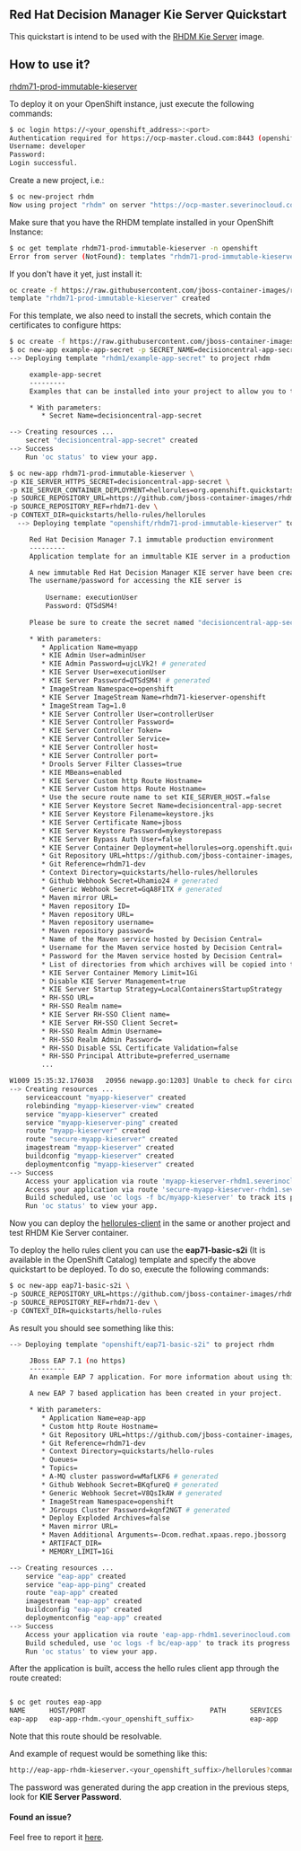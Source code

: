 ## Red Hat Decision Manager Kie Server Quickstart

This quickstart is intend to be used with the [RHDM Kie Server](https://github.com/jboss-container-images/rhdm-7-openshift-image/tree/rhdm71-dev/kieserver) image.

## How to use it?

[rhdm71-prod-immutable-kieserver](https://github.com/jboss-container-images/rhdm-7-openshift-image/blob/rhdm71-dev/templates/rhdm71-prod-immutable-kieserver.yaml)

To deploy it on your OpenShift instance, just execute the following commands:


```bash
$ oc login https://<your_openshift_address>:<port>
Authentication required for https://ocp-master.cloud.com:8443 (openshift)
Username: developer
Password: 
Login successful.

```

Create a new project, i.e.:

```bash
$ oc new-project rhdm
Now using project "rhdm" on server "https://ocp-master.severinocloud.com:8443".
```

Make sure that you have the RHDM template installed in your OpenShift Instance:
```bash
$ oc get template rhdm71-prod-immutable-kieserver -n openshift
Error from server (NotFound): templates "rhdm71-prod-immutable-kieserver" not found
```
If you don't have it yet, just install it:

```bash
oc create -f https://raw.githubusercontent.com/jboss-container-images/rhdm-7-openshift-image/rhdm71-dev/templates/rhdm71-prod-immutable-kieserver.yaml -n openshift
template "rhdm71-prod-immutable-kieserver" created
```

For this template, we also need to install the secrets, which contain the certificates to configure https:
```bash
$ oc create -f https://raw.githubusercontent.com/jboss-container-images/rhdm-7-openshift-image/rhdm71-dev/example-app-secret-template.yaml
$ oc new-app example-app-secret -p SECRET_NAME=decisioncentral-app-secret
--> Deploying template "rhdm1/example-app-secret" to project rhdm

     example-app-secret
     ---------
     Examples that can be installed into your project to allow you to test the Red Hat Decision Central templates. You should replace the contents with data that is more appropriate for your deployment.

     * With parameters:
        * Secret Name=decisioncentral-app-secret

--> Creating resources ...
    secret "decisioncentral-app-secret" created
--> Success
    Run 'oc status' to view your app.
```

```bash
$ oc new-app rhdm71-prod-immutable-kieserver \
-p KIE_SERVER_HTTPS_SECRET=decisioncentral-app-secret \
-p KIE_SERVER_CONTAINER_DEPLOYMENT=hellorules=org.openshift.quickstarts:rhdm-kieserver-hellorules:1.4.0-SNAPSHOT \
-p SOURCE_REPOSITORY_URL=https://github.com/jboss-container-images/rhdm-7-openshift-image.git \
-p SOURCE_REPOSITORY_REF=rhdm71-dev \
-p CONTEXT_DIR=quickstarts/hello-rules/hellorules
  --> Deploying template "openshift/rhdm71-prod-immutable-kieserver" to project rhdm1

     Red Hat Decision Manager 7.1 immutable production environment
     ---------
     Application template for an immultable KIE server in a production environment, for Red Hat Decision Manager 7.1

     A new immutable Red Hat Decision Manager KIE server have been created in your project.
     The username/password for accessing the KIE server is
     
         Username: executionUser
         Password: QTSdSM4!
     
     Please be sure to create the secret named "decisioncentral-app-secret" containing the keystore.jks files used for serving secure content.

     * With parameters:
        * Application Name=myapp
        * KIE Admin User=adminUser
        * KIE Admin Password=ujcLVk2! # generated
        * KIE Server User=executionUser
        * KIE Server Password=QTSdSM4! # generated
        * ImageStream Namespace=openshift
        * KIE Server ImageStream Name=rhdm71-kieserver-openshift
        * ImageStream Tag=1.0
        * KIE Server Controller User=controllerUser
        * KIE Server Controller Password=
        * KIE Server Controller Token=
        * KIE Server Controller Service=
        * KIE Server Controller host=
        * KIE Server Controller port=
        * Drools Server Filter Classes=true
        * KIE MBeans=enabled
        * KIE Server Custom http Route Hostname=
        * KIE Server Custom https Route Hostname=
        * Use the secure route name to set KIE_SERVER_HOST.=false
        * KIE Server Keystore Secret Name=decisioncentral-app-secret
        * KIE Server Keystore Filename=keystore.jks
        * KIE Server Certificate Name=jboss
        * KIE Server Keystore Password=mykeystorepass
        * KIE Server Bypass Auth User=false
        * KIE Server Container Deployment=hellorules=org.openshift.quickstarts:rhdm-kieserver-hellorules:1.4.0-SNAPSHOT
        * Git Repository URL=https://github.com/jboss-container-images/rhdm-7-openshift-image.git
        * Git Reference=rhdm71-dev
        * Context Directory=quickstarts/hello-rules/hellorules
        * Github Webhook Secret=Uhamio24 # generated
        * Generic Webhook Secret=GqA8F1TX # generated
        * Maven mirror URL=
        * Maven repository ID=
        * Maven repository URL=
        * Maven repository username=
        * Maven repository password=
        * Name of the Maven service hosted by Decision Central=
        * Username for the Maven service hosted by Decision Central=
        * Password for the Maven service hosted by Decision Central=
        * List of directories from which archives will be copied into the deployment folder=
        * KIE Server Container Memory Limit=1Gi
        * Disable KIE Server Management=true
        * KIE Server Startup Strategy=LocalContainersStartupStrategy
        * RH-SSO URL=
        * RH-SSO Realm name=
        * KIE Server RH-SSO Client name=
        * KIE Server RH-SSO Client Secret=
        * RH-SSO Realm Admin Username=
        * RH-SSO Realm Admin Password=
        * RH-SSO Disable SSL Certificate Validation=false
        * RH-SSO Principal Attribute=preferred_username
        ...

W1009 15:35:32.176038   20956 newapp.go:1203] Unable to check for circular build input: Unable to check for circular build input/outputs: imagestreams.image.openshift.io "rhdm71-kieserver-openshift" not found
--> Creating resources ...
    serviceaccount "myapp-kieserver" created
    rolebinding "myapp-kieserver-view" created
    service "myapp-kieserver" created
    service "myapp-kieserver-ping" created
    route "myapp-kieserver" created
    route "secure-myapp-kieserver" created
    imagestream "myapp-kieserver" created
    buildconfig "myapp-kieserver" created
    deploymentconfig "myapp-kieserver" created
--> Success
    Access your application via route 'myapp-kieserver-rhdm1.severinocloud.com' 
    Access your application via route 'secure-myapp-kieserver-rhdm1.severinocloud.com' 
    Build scheduled, use 'oc logs -f bc/myapp-kieserver' to track its progress.
    Run 'oc status' to view your app.

```

Now you can deploy the [hellorules-client](hellorules-client) in the same or another project and test RHDM Kie Server container.

To deploy the hello rules client you can use the **eap71-basic-s2i** (It is available in the OpenShift Catalog) template and specify the above quickstart to be deployed.
To do so, execute the following commands:

```bash
$ oc new-app eap71-basic-s2i \
-p SOURCE_REPOSITORY_URL=https://github.com/jboss-container-images/rhdm-7-openshift-image.git \
-p SOURCE_REPOSITORY_REF=rhdm71-dev \ 
-p CONTEXT_DIR=quickstarts/hello-rules
```

As result you should see something like this:
```bash
--> Deploying template "openshift/eap71-basic-s2i" to project rhdm

     JBoss EAP 7.1 (no https)
     ---------
     An example EAP 7 application. For more information about using this template, see https://github.com/jboss-openshift/application-templates.

     A new EAP 7 based application has been created in your project.

     * With parameters:
        * Application Name=eap-app
        * Custom http Route Hostname=
        * Git Repository URL=https://github.com/jboss-container-images/rhdm-7-openshift-image.git
        * Git Reference=rhdm71-dev
        * Context Directory=quickstarts/hello-rules
        * Queues=
        * Topics=
        * A-MQ cluster password=wMafLKF6 # generated
        * Github Webhook Secret=BKqfureQ # generated
        * Generic Webhook Secret=V8QsIkAW # generated
        * ImageStream Namespace=openshift
        * JGroups Cluster Password=kqnf2NGT # generated
        * Deploy Exploded Archives=false
        * Maven mirror URL=
        * Maven Additional Arguments=-Dcom.redhat.xpaas.repo.jbossorg
        * ARTIFACT_DIR=
        * MEMORY_LIMIT=1Gi

--> Creating resources ...
    service "eap-app" created
    service "eap-app-ping" created
    route "eap-app" created
    imagestream "eap-app" created
    buildconfig "eap-app" created
    deploymentconfig "eap-app" created
--> Success
    Access your application via route 'eap-app-rhdm1.severinocloud.com' 
    Build scheduled, use 'oc logs -f bc/eap-app' to track its progress.
    Run 'oc status' to view your app.
```

After the application is built, access the hello rules client app through the route created:
```bash

$ oc get routes eap-app
NAME      HOST/PORT                               PATH      SERVICES   PORT      TERMINATION   WILDCARD
eap-app   eap-app-rhdm.<your_openshift_suffix>              eap-app    <all>                   None
```

Note that this route should be resolvable.

And example of request would be something like this:

```bash
http://eap-app-rhdm-kieserver.<your_openshift_suffix>/hellorules?command=runRemoteRest&protocol=http&host=myapp-kieserver-rhdm-kieserver.<your_openshift_suffix>&port=80&username=executionUser&password=<the_generated_kie_password>
```

The password was generated during the app creation in the previous steps, look for **KIE Server Password**.

#### Found an issue?
Feel free to report it [here](https://github.com/jboss-container-images/rhdm-7-openshift-image/issues/new).
